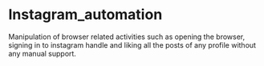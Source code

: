 # Instagram_automation
Manipulation of browser related activities such as opening the browser, signing in to instagram handle and liking all the posts of any profile without any manual support. 
